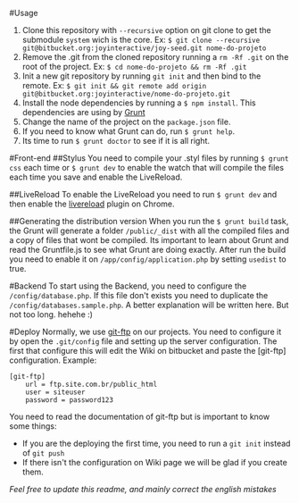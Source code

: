 #Usage

1. Clone this repository with `--recursive` option on git clone to get the submodule `system` wich is the core. Ex: `$ git clone --recursive git@bitbucket.org:joyinteractive/joy-seed.git nome-do-projeto`
2. Remove the .git from the cloned repository running a `rm -Rf .git` on the root of the project. Ex: `$ cd nome-do-projeto && rm -Rf .git`
3. Init a new git repository by running `git init` and then bind to the remote. Ex: `$ git init && git remote add origin git@bitbucket.org:joyinteractive/nome-do-projeto.git`
4. Install the node dependencies by running a `$ npm install`. This dependencies are using by [Grunt](http://gruntjs.com)
5. Change the name of the project on the `package.json` file.
6. If you need to know what Grunt can do, run `$ grunt help`.
7. Its time to run `$ grunt doctor` to see if it is all right.


#Front-end
##Stylus
You need to compile your .styl files by running `$ grunt css` each time or `$ grunt dev` to enable the watch that will compile the files each time you save and enable the LiveReload.

##LiveReload
To enable the LiveReload you need to run `$ grunt dev` and then enable the [livereload](https://chrome.google.com/webstore/detail/livereload/jnihajbhpnppcggbcgedagnkighmdlei) plugin on Chrome.

##Generating the distribution version
When you run the `$ grunt build` task, the Grunt will generate a folder `/public/_dist` with all the compiled files and a copy of files that wont be compiled. Its important to learn about Grunt and read the Gruntfile.js to see what Grunt are doing exactly.
After run the build you need to enable it on `/app/config/application.php` by setting `usedist` to true.

#Backend
To start using the Backend, you need to configure the `/config/database.php`. If this file don't exists you need to duplicate the `/config/databases.sample.php`.
A better explanation will be written here. But not too long. hehehe :)

#Deploy
Normally, we use [git-ftp](https://github.com/resmo/git-ftp) on our projects. You need to configure it by open the `.git/config` file and setting up the server configuration. The first that configure this will edit the Wiki on bitbucket and paste the [git-ftp] configuration. Example:

```
[git-ftp]
	url = ftp.site.com.br/public_html
	user = siteuser
	password = password123
```

You need to read the documentation of git-ftp but is important to know some things:

- If you are the deploying the first time, you need to run a `git init` instead of `git push`
- If there isn't the configuration on Wiki page we will be glad if you create them.

*Feel free to update this readme, and mainly correct the english mistakes*